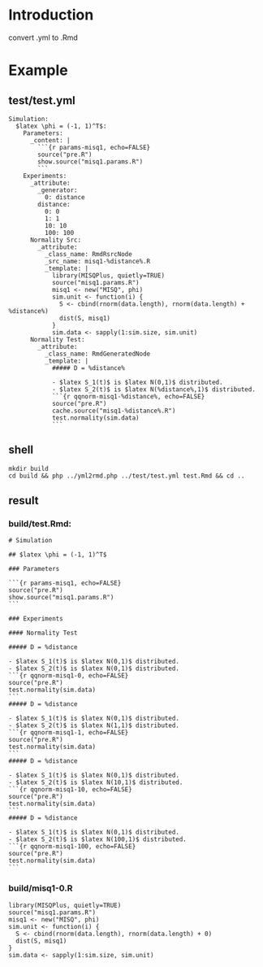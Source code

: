 # Introduction

convert .yml to .Rmd

# Example


## test/test.yml 

	Simulation:
	  $latex \phi = (-1, 1)^T$:
	    Parameters:
	      _content: |
	        ```{r params-misq1, echo=FALSE}
	        source("pre.R")
	        show.source("misq1.params.R")
	        ```
	    Experiments:
	      _attribute:
	        _generator:
	          0: distance
	        distance:
	          0: 0
	          1: 1
	          10: 10
	          100: 100
	      Normality Src:
	        _attribute:
	          _class_name: RmdRsrcNode
	          _src_name: misq1-%distance%.R
	          _template: |
	            library(MISQPlus, quietly=TRUE)
	            source("misq1.params.R")
	            misq1 <- new("MISQ", phi)
	            sim.unit <- function(i) {
	              S <- cbind(rnorm(data.length), rnorm(data.length) + %distance%)
	              dist(S, misq1)
	            }
	            sim.data <- sapply(1:sim.size, sim.unit)
	      Normality Test:
	        _attribute:
	          _class_name: RmdGeneratedNode
	          _template: |
	            ##### D = %distance%
	            
	            - $latex S_1(t)$ is $latex N(0,1)$ distributed.
	            - $latex S_2(t)$ is $latex N(%distance%,1)$ distributed.
	            ```{r qqnorm-misq1-%distance%, echo=FALSE}
	            source("pre.R")
	            cache.source("misq1-%distance%.R")
	            test.normality(sim.data)
	            ```

## shell

	mkdir build
	cd build && php ../yml2rmd.php ../test/test.yml test.Rmd && cd ..

## result

### build/test.Rmd:

	# Simulation
	
	## $latex \phi = (-1, 1)^T$
	
	### Parameters
	
	```{r params-misq1, echo=FALSE}
	source("pre.R")
	show.source("misq1.params.R")
	```
	
	### Experiments
	
	#### Normality Test
	
	##### D = %distance
	
	- $latex S_1(t)$ is $latex N(0,1)$ distributed.
	- $latex S_2(t)$ is $latex N(0,1)$ distributed.
	```{r qqnorm-misq1-0, echo=FALSE}
	source("pre.R")
	test.normality(sim.data)
	```
	##### D = %distance
	
	- $latex S_1(t)$ is $latex N(0,1)$ distributed.
	- $latex S_2(t)$ is $latex N(1,1)$ distributed.
	```{r qqnorm-misq1-1, echo=FALSE}
	source("pre.R")
	test.normality(sim.data)
	```
	##### D = %distance
	
	- $latex S_1(t)$ is $latex N(0,1)$ distributed.
	- $latex S_2(t)$ is $latex N(10,1)$ distributed.
	```{r qqnorm-misq1-10, echo=FALSE}
	source("pre.R")
	test.normality(sim.data)
	```
	##### D = %distance
	
	- $latex S_1(t)$ is $latex N(0,1)$ distributed.
	- $latex S_2(t)$ is $latex N(100,1)$ distributed.
	```{r qqnorm-misq1-100, echo=FALSE}
	source("pre.R")
	test.normality(sim.data)
	```

### build/misq1-0.R

	library(MISQPlus, quietly=TRUE)
	source("misq1.params.R")
	misq1 <- new("MISQ", phi)
	sim.unit <- function(i) {
	  S <- cbind(rnorm(data.length), rnorm(data.length) + 0)
	  dist(S, misq1)
	}
	sim.data <- sapply(1:sim.size, sim.unit)
